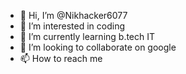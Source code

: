 - 👋 Hi, I’m @Nikhacker6077
- 👀 I’m interested in coding
- 🌱 I’m currently learning b.tech IT
- 💞️ I’m looking to collaborate on google
- 📫 How to reach me 

<!---
Nikhacker6077/Nikhacker6077 is a ✨ special ✨ repository because its `README.md` (this file) appears on your GitHub profile.
You can click the Preview link to take a look at your changes.
--->
